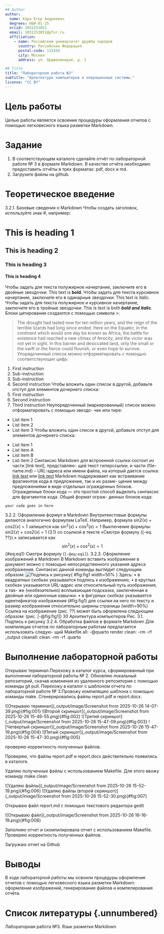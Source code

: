```yaml
---
## Author
author:
  name: Кара Егор Андреевич
  degrees: НБИ-01-25
  orcid: 1032253851
  email: 1032253851@pfur.ru
  affiliation:
    - name: Российский университет дружбы народов
      country: Российская Федерация
      postal-code: 115419
      city: Москва
      address: ул. Орджоникидзе, д. 3

## Title
title: "Лабораторная работа №3"
subtitle: "Архитектура компьютеров и операционные системы."
license: "CC BY"
---
```


# Цель работы

Целью работы является освоение процедуры оформления отчетов с помощью легковесного языка разметки Markdown.

# Задание

1.  В соответствующем каталоге сделайте отчёт по лабораторной работе № 3 в формате Markdown. В качестве отчёта необходимо предоставить отчёты в трех форматах: pdf, docx и md.
2.  Загрузите файлы на github.

# Теоретическое введение

3.2.1. Базовые сведения о Markdown
Чтобы создать заголовок, используйте знак #, например:
# This is heading 1
## This is heading 2
### This is heading 3
#### This is heading 4
Чтобы задать для текста полужирное начертание, заключите его в двойные звездочки:
This text is **bold**.
Чтобы задать для текста курсивное начертание, заключите его в одинарные звездочки:
This text is *italic*.
Чтобы задать для текста полужирное и курсивное начертание, заключите его в тройные
звездочки:
This is text is both ***bold and italic***.
Блоки цитирования создаются с помощью символа >:
> The drought had lasted now for ten million years, and the reign of the terrible
lizards had long since ended. Here on the Equator, in the continent which would
one day be known as Africa, the battle for existence had reached a new climax of
ferocity, and the victor was not yet in sight. In this barren and desiccated
land, only the small or the swift or the fierce could flourish, or even hope to
survive.
Упорядоченный список можно отформатировать с помощью соответствующих цифр:
1. First instruction
1. Sub-instruction
1. Sub-instruction
1. Second instruction
Чтобы вложить один список в другой, добавьте отступ для элементов дочернего списка:
1. First instruction
1. Second instruction
1. Third instruction
Неупорядоченный (маркированный) список можно отформатировать с помощью звездо-
чек или тире:
* List item 1
* List item 2
* List item 3
Чтобы вложить один список в другой, добавьте отступ для элементов дочернего списка:
- List item 1
- List item A
- List item B
- List item 2
Синтаксис Markdown для встроенной ссылки состоит из части [link text], представляю-
щей текст гиперссылки, и части (file-name.md) – URL-адреса или имени файла, на который
дается ссылка:
[link text](file-name.md)
или
[link text](http://example.com/ "Необязательная подсказка")
Markdown поддерживает как встраивание фрагментов кода в предложение, так и их разме-
щение между предложениями в виде отдельных огражденных блоков. Огражденные блоки
кода — это простой способ выделить синтаксис для фрагментов кода. Общий формат ограж-
денных блоков кода:
``` language
your code goes in here
```
3.2.2. Оформление формул в Markdown
Внутритекстовые формулы делаются аналогично формулам LaTeX. Например, формула
sin2(𝑥) + cos2(𝑥) = 1 запишется как
$\sin^2 (x) + \cos^2 (x) = 1$
Выключение формулы:
sin2(𝑥) + cos2(𝑥) = 1 (3.1)
со ссылкой в тексте «Смотри формулу ({-eq. ??}).» записывается как
$$
\sin^2 (x) + \cos^2 (x) = 1
$$ {#eq:eq1}
Смотри формулу (`[-@eq:eq1]`).
3.2.3. Оформление изображений в Markdown
В Markdown вставить изображение в документ можно с помощью непосредственного
указания адреса изображения. Синтаксис данной команды выглядит следующим образом:
![Подпись к рисунку](/путь/к/изображению.jpg "Необязательная подсказка"){ #fig:fig1
width=50% }
Здесь:
• в квадратных скобках указывается подпись к изображению;
• в круглых скобках указывается URL-адрес или относительный путь изображения, а так-
же (необязательно) всплывающая подсказка, заключённая в двойные или одиночные
кавычки.
• в фигурных скобках указывается идентификатор изображения (#fig:fig1) для ссылки
на него по тексту и размер изображения относительно ширины страницы (width=90%)
Ссылка на изображение (рис. ??) может быть оформлена следующим образом:
(рис. [-@fig:fig1])
30 Архитектура компьютеров
Рис. 3.1. Подпись к рисунку
3.2.4. Обработка файлов в формате Markdown
Для компиляции отчетов по лабораторным работам предлагается использовать следую-
щий Makefile
all:
-@quarto render
clean:
-rm -rf _output
cleanall: clean
-rm -rf .quarto


# Выполнение лабораторной работы

Открываю терминал.Перехожу в каталог курса, сформированный при выполнении лабораторной работы № 2. Обновляю локальный репозиторий, скачав изменения из удаленного репозитория с помощью команды git pull. Перехожу в каталог с шаблоном отчета по лабораторной работе № 3.Провожу компиляцию шаблона с помощью команды make. Сгенерировались файлы report.pdf и report.docx.

![Открываю терминал](_output/image/Screenshot from 2025-10-26 14-07-39.png){#fig:001}
![Второй скриншот](_output/image/Screenshot from 2025-10-26 15-46-55.png){#fig:002}
![Третий скриншот](_output/image/Screenshot from 2025-10-26 15-47-09.png){#fig:003}
![Четвертый скриншот](_output/image/Screenshot from 2025-10-26 15-47-19.png){#fig:004}
![Пятый скриншот](_output/image/Screenshot from 2025-10-26 15-47-30.png){#fig:005}

проверяю корректность полученных файлов. 

Проверяю, что файлы report.pdf и report.docx действительно появились в каталоге.

Удаляю полученные файлы с использованием Makefile. Для этого ввожу команду make clean 

![Удаляю файлы](_output/image/Screenshot from 2025-10-26 15-52-19.png){#fig:006}
![Удаляю файлы (второй скриншот)](_output/image/Screenshot from 2025-10-26 15-52-30.png){#fig:007}

Открываю файл report.md c помощью текстового редактора gedit 

![Открываю файл](_output/image/Screenshot from 2025-10-26 16-16-19.png){#fig:008}

Заполняю отчет и скомпилировала отчет с использованием Makefile. Проверяю корректность полученных файлов.

Загружаю отчет на Github


# Выводы

В ходе лабораторной работы мы освоили процедуры оформления отчетов с помощью легковесного языка разметки Markdown: оформление изображений, генерирование файлов и компелирование отчёта.

# Список литературы {.unnumbered}

Лабораторная работа №3. Язык разметки Markdown
